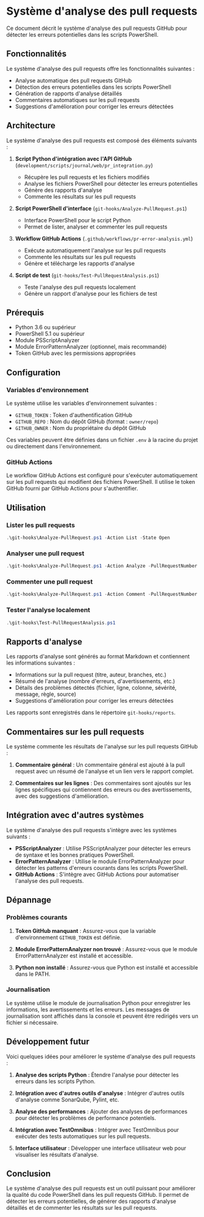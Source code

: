 # Système d'analyse des pull requests

Ce document décrit le système d'analyse des pull requests GitHub pour détecter les erreurs potentielles dans les scripts PowerShell.

## Fonctionnalités

Le système d'analyse des pull requests offre les fonctionnalités suivantes :

- Analyse automatique des pull requests GitHub
- Détection des erreurs potentielles dans les scripts PowerShell
- Génération de rapports d'analyse détaillés
- Commentaires automatiques sur les pull requests
- Suggestions d'amélioration pour corriger les erreurs détectées

## Architecture

Le système d'analyse des pull requests est composé des éléments suivants :

1. **Script Python d'intégration avec l'API GitHub** (`development/scripts/journal/web/pr_integration.py`)
   - Récupère les pull requests et les fichiers modifiés
   - Analyse les fichiers PowerShell pour détecter les erreurs potentielles
   - Génère des rapports d'analyse
   - Commente les résultats sur les pull requests

2. **Script PowerShell d'interface** (`git-hooks/Analyze-PullRequest.ps1`)
   - Interface PowerShell pour le script Python
   - Permet de lister, analyser et commenter les pull requests

3. **Workflow GitHub Actions** (`.github/workflows/pr-error-analysis.yml`)
   - Exécute automatiquement l'analyse sur les pull requests
   - Commente les résultats sur les pull requests
   - Génère et télécharge les rapports d'analyse

4. **Script de test** (`git-hooks/Test-PullRequestAnalysis.ps1`)
   - Teste l'analyse des pull requests localement
   - Génère un rapport d'analyse pour les fichiers de test

## Prérequis

- Python 3.6 ou supérieur
- PowerShell 5.1 ou supérieur
- Module PSScriptAnalyzer
- Module ErrorPatternAnalyzer (optionnel, mais recommandé)
- Token GitHub avec les permissions appropriées

## Configuration

### Variables d'environnement

Le système utilise les variables d'environnement suivantes :

- `GITHUB_TOKEN` : Token d'authentification GitHub
- `GITHUB_REPO` : Nom du dépôt GitHub (format : `owner/repo`)
- `GITHUB_OWNER` : Nom du propriétaire du dépôt GitHub

Ces variables peuvent être définies dans un fichier `.env` à la racine du projet ou directement dans l'environnement.

### GitHub Actions

Le workflow GitHub Actions est configuré pour s'exécuter automatiquement sur les pull requests qui modifient des fichiers PowerShell. Il utilise le token GitHub fourni par GitHub Actions pour s'authentifier.

## Utilisation

### Lister les pull requests

```powershell
.\git-hooks\Analyze-PullRequest.ps1 -Action List -State Open
```

### Analyser une pull request

```powershell
.\git-hooks\Analyze-PullRequest.ps1 -Action Analyze -PullRequestNumber 123
```

### Commenter une pull request

```powershell
.\git-hooks\Analyze-PullRequest.ps1 -Action Comment -PullRequestNumber 123
```

### Tester l'analyse localement

```powershell
.\git-hooks\Test-PullRequestAnalysis.ps1
```

## Rapports d'analyse

Les rapports d'analyse sont générés au format Markdown et contiennent les informations suivantes :

- Informations sur la pull request (titre, auteur, branches, etc.)
- Résumé de l'analyse (nombre d'erreurs, d'avertissements, etc.)
- Détails des problèmes détectés (fichier, ligne, colonne, sévérité, message, règle, source)
- Suggestions d'amélioration pour corriger les erreurs détectées

Les rapports sont enregistrés dans le répertoire `git-hooks/reports`.

## Commentaires sur les pull requests

Le système commente les résultats de l'analyse sur les pull requests GitHub :

1. **Commentaire général** : Un commentaire général est ajouté à la pull request avec un résumé de l'analyse et un lien vers le rapport complet.

2. **Commentaires sur les lignes** : Des commentaires sont ajoutés sur les lignes spécifiques qui contiennent des erreurs ou des avertissements, avec des suggestions d'amélioration.

## Intégration avec d'autres systèmes

Le système d'analyse des pull requests s'intègre avec les systèmes suivants :

- **PSScriptAnalyzer** : Utilise PSScriptAnalyzer pour détecter les erreurs de syntaxe et les bonnes pratiques PowerShell.
- **ErrorPatternAnalyzer** : Utilise le module ErrorPatternAnalyzer pour détecter les patterns d'erreurs courants dans les scripts PowerShell.
- **GitHub Actions** : S'intègre avec GitHub Actions pour automatiser l'analyse des pull requests.

## Dépannage

### Problèmes courants

1. **Token GitHub manquant** : Assurez-vous que la variable d'environnement `GITHUB_TOKEN` est définie.

2. **Module ErrorPatternAnalyzer non trouvé** : Assurez-vous que le module ErrorPatternAnalyzer est installé et accessible.

3. **Python non installé** : Assurez-vous que Python est installé et accessible dans le PATH.

### Journalisation

Le système utilise le module de journalisation Python pour enregistrer les informations, les avertissements et les erreurs. Les messages de journalisation sont affichés dans la console et peuvent être redirigés vers un fichier si nécessaire.

## Développement futur

Voici quelques idées pour améliorer le système d'analyse des pull requests :

1. **Analyse des scripts Python** : Étendre l'analyse pour détecter les erreurs dans les scripts Python.

2. **Intégration avec d'autres outils d'analyse** : Intégrer d'autres outils d'analyse comme SonarQube, Pylint, etc.

3. **Analyse des performances** : Ajouter des analyses de performances pour détecter les problèmes de performance potentiels.

4. **Intégration avec TestOmnibus** : Intégrer avec TestOmnibus pour exécuter des tests automatiques sur les pull requests.

5. **Interface utilisateur** : Développer une interface utilisateur web pour visualiser les résultats d'analyse.

## Conclusion

Le système d'analyse des pull requests est un outil puissant pour améliorer la qualité du code PowerShell dans les pull requests GitHub. Il permet de détecter les erreurs potentielles, de générer des rapports d'analyse détaillés et de commenter les résultats sur les pull requests.

